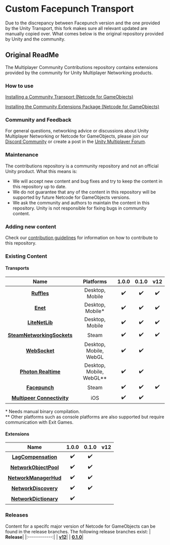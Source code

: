 # Custom Facepunch Transport

Due to the discrepancy between Facepunch version and the one provided by the Unity Transport, this fork makes sure all relevant updated are manually copied over. What comes below is the original repository provided by Unity and the community.

## Original ReadMe

The Multiplayer Community Contributions repository contains extensions provided by the community for Unity Multiplayer Networking products.

### How to use

[Installing a Community Transport (Netcode for GameObjects)](/Transports/README.md)

[Installing the Community Extensions Package (Netcode for GameObjects)](/com.community.netcode.extensions/README.md)

### Community and Feedback
For general questions, networking advice or discussions about Unity Multiplayer Networking or Netcode for GameObjects, please join our [Discord Community](https://discord.gg/FM8SE9E) or create a post in the [Unity Multiplayer Forum](https://forum.unity.com/forums/multiplayer.26/).

### Maintenance
The contributions repository is a community repository and not an official Unity product. What this means is:
- We will accept new content and bug fixes and try to keep the content in this repository up to date.
- We do not guarantee that any of the content in this repository will be supported by future Netcode for GameObjects versions.
- We ask the community and authors to maintain the content in this repository. Unity is not responsible for fixing bugs in community content.

### Adding new content
Check our [contribution guidelines](CONTRIBUTING.md) for information on how to contribute to this repository.

### Existing Content

#### Transports
| **Name** | **Platforms** | **1.0.0** | **0.1.0** | **v12** |
|:------------:|:---------:|:-------:|:-------:|:---:|
| **[Ruffles](/Transports/com.community.netcode.transport.ruffles)**| Desktop, Mobile | :heavy_check_mark: |  :heavy_check_mark: | :heavy_check_mark: |
|**[Enet](/Transports/com.community.netcode.transport.enet)**| Desktop, Mobile\* | :heavy_check_mark: | :heavy_check_mark: | :heavy_check_mark: | 
|**[LiteNetLib](/Transports/com.community.netcode.transport.litenetlib)**| Desktop, Mobile | :heavy_check_mark: |  :heavy_check_mark: | :heavy_check_mark: | 
|**[SteamNetworkingSockets](/Transports/com.community.netcode.transport.steamnetworkingsockets)**| Steam | :heavy_check_mark: |  :heavy_check_mark: | :heavy_check_mark: | 
|**[WebSocket](/Transports/com.community.netcode.transport.websocket)**| Desktop, Mobile, WebGL | :heavy_check_mark: |  :heavy_check_mark:||
|**[Photon Realtime](/Transports/com.community.netcode.transport.photon-realtime)**| Desktop, Mobile, WebGL\** | :heavy_check_mark: |  :heavy_check_mark: | |  
|**[Facepunch](/Transports/com.community.netcode.transport.facepunch)**| Steam | :heavy_check_mark: |  :heavy_check_mark: | :heavy_check_mark: | 
|**[Multipeer Connectivity](/Transports/com.community.netcode.transport.multipeer-connectivity)**| iOS | :heavy_check_mark: |  :heavy_check_mark: | | 

\* Needs manual binary compilation.<br>
\** Other platforms such as console platforms are also supported but require communication with Exit Games.

#### Extensions
| **Name** | 1.0.0 | **0.1.0** | **v12** |
|:------------:|:-------------:|:-------:|:---:|
|**[LagCompensation](/com.community.netcode.extensions/Runtime/LagCompensation)**| :heavy_check_mark: | :heavy_check_mark: | |
|**[NetworkObjectPool](/com.community.netcode.extensions/Runtime/NetworkObjectPool)**| :heavy_check_mark: | :heavy_check_mark: | |
|**[NetworkManagerHud](/com.community.netcode.extensions/Runtime/NetworkManagerHud)**| :heavy_check_mark: | :heavy_check_mark: | |
|**[NetworkDiscovery](/com.community.netcode.extensions/Runtime/NetworkDiscovery)**| :heavy_check_mark: | :heavy_check_mark: | |
|**[NetworkDictionary](/com.community.netcode.extensions/Runtime/NetworkDictionary)**| :heavy_check_mark: || |


### Releases
Content for a specifc major version of Netcode for GameObjects can be found in the release branches. The following release branches
exist:
| **Release**|
|:------------:|
| **[v12](https://github.com/Unity-Technologies/multiplayer-community-contributions/tree/release-v12)**|
| **[0.1.0](https://github.com/Unity-Technologies/multiplayer-community-contributions/tree/release-0.1.0)**|
